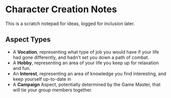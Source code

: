 # Character Creation Notes

This is a scratch notepad for ideas, logged for inclusion later.

## Aspect Types

+ A **Vocation**, representing what type of job you would have if your life had gone differently, and hadn't set you down a path of combat.
+ A **Hobby**, representing an area of your life you keep up for relaxation and fun.
+ An **Interest**, representing an area of knowledge you find interesting, and keep yourself up-to-date in
+ A **Campaign** Aspect, potentially determined by the Game Master, that will tie your group members together.

